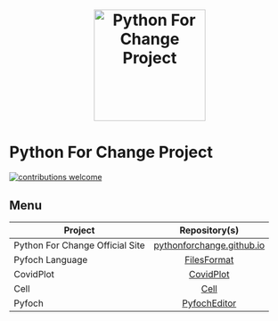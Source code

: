 <h1 align="center">
  <a title="Python For Change" href="http://pythonforchange.github.io"><img src="https://avatars.githubusercontent.com/u/85047398?s=200&v=4" width="200px" height="200px" alt="Python For Change Project"></a>
</h1>

# Python For Change Project

[![contributions welcome](https://img.shields.io/static/v1.svg?label=Contributions&message=Welcome&color=0059b3&style=flat-square)](https://pythonforchange.github.io/codeofconduct)&nbsp;

## Menu

| Project            |                                                                    Repository(s)                                                                   |
|---------------------|:---------------------------------------------------------------------------------------------------------------------------------------------------:|
| Python For Change Official Site | [pythonforchange.github.io](https://github.com/PythonForChange/pythonforchange.github.io) |
| Pyfoch Language | [FilesFormat](https://github.com/PythonForChange/FilesFormat) |
| CovidPlot | [CovidPlot](https://github.com/PythonForChange/CovidPlot) | 
| Cell | [Cell](https://github.com/PythonForChange/Cell) |
| Pyfoch| [PyfochEditor](https://github.com/PythonForChange/PyfochEditor) |
